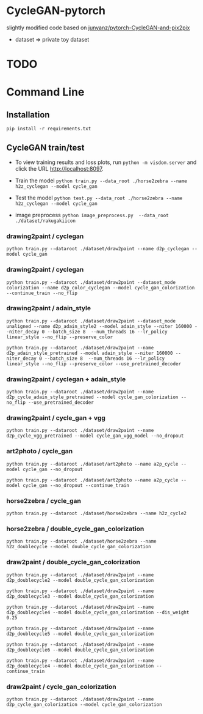 # CycleGAN-pytorch
slightly modified code based on [junyanz/pytorch-CycleGAN-and-pix2pix](https://github.com/junyanz/pytorch-CycleGAN-and-pix2pix)

* dataset => private toy dataset

# TODO

# Command Line

## Installation
`pip install -r requirements.txt`

## CycleGAN train/test
* To view training results and loss plots, run `python -m visdom.server` and click the URL [http://localhost:8097](http://localhost:8097).
* Train the model
`python train.py --data_root ./horse2zebra --name h2z_cyclegan --model cycle_gan`
* Test the model
`python test.py --data_root ./horse2zebra --name h2z_cyclegan --model cycle_gan`

* image preprocess
`python image_preprocess.py  --data_root ./dataset/rakugakiicon`

### drawing2paint / cyclegan

`python train.py --dataroot ./dataset/draw2paint --name d2p_cyclegan --model cycle_gan`

### drawing2paint / cyclegan

`python train.py --dataroot ./dataset/draw2paint --dataset_mode colorization --name d2p_color_cyclegan --model cycle_gan_colorization --continue_train --no_flip`

### drawing2paint / adain_style

`python train.py --dataroot ./dataset/draw2paint --dataset_mode unaligned --name d2p_adain_style2 --model adain_style --niter 160000 --niter_decay 0 --batch_size 8  --num_threads 16 --lr_policy linear_style --no_flip --preserve_color`

`python train.py --dataroot ./dataset/draw2paint --name d2p_adain_style_pretrained --model adain_style --niter 160000 --niter_decay 0 --batch_size 8  --num_threads 16 --lr_policy linear_style --no_flip --preserve_color --use_pretrained_decoder`



### drawing2paint / cyclegan + adain_style

`python train.py --dataroot ./dataset/draw2paint --name d2p_cycle_adain_style_pretrained --model cycle_gan_colorization --no_flip --use_pretrained_decoder`


### drawing2paint / cycle_gan + vgg

`python train.py --dataroot ./dataset/draw2paint --name d2p_cycle_vgg_pretrained --model cycle_gan_vgg_model --no_dropout`


### art2photo / cycle_gan

`python train.py --dataroot ./dataset/art2photo --name a2p_cycle --model cycle_gan --no_dropout`

`python train.py --dataroot ./dataset/art2photo --name a2p_cycle --model cycle_gan --no_dropout --continue_train`

### horse2zebra / cycle_gan

`python train.py --dataroot ./dataset/horse2zebra --name h2z_cycle2`

### horse2zebra / double_cycle_gan_colorization

`python train.py --dataroot ./dataset/horse2zebra --name h2z_doublecycle --model double_cycle_gan_colorization`

### draw2paint / double_cycle_gan_colorization

`python train.py --dataroot ./dataset/draw2paint --name d2p_doublecycle2 --model double_cycle_gan_colorization`

`python train.py --dataroot ./dataset/draw2paint --name d2p_doublecycle3 --model double_cycle_gan_colorization`

`python train.py --dataroot ./dataset/draw2paint --name d2p_doublecycle4 --model double_cycle_gan_colorization --dis_weight 0.25`

`python train.py --dataroot ./dataset/draw2paint --name d2p_doublecycle5 --model double_cycle_gan_colorization`

`python train.py --dataroot ./dataset/draw2paint --name d2p_doublecycle6 --model double_cycle_gan_colorization`

`python train.py --dataroot ./dataset/draw2paint --name d2p_doublecycle4 --model double_cycle_gan_colorization --continue_train`

### draw2paint / cycle_gan_colorization

`python train.py --dataroot ./dataset/draw2paint --name d2p_cycle_gan_colorization --model cycle_gan_colorization`